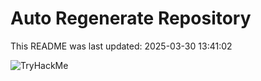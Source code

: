 # Auto Regenerate Repository

This README was last updated: 2025-03-30 13:41:02

 ![TryHackMe](https://tryhackme.com/badge/533634)